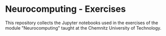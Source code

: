 # Neurocomputing - Exercises

This repository collects the Jupyter notebooks used in the exercises of the module "Neurocomputing" taught at the Chemnitz University of Technology.
